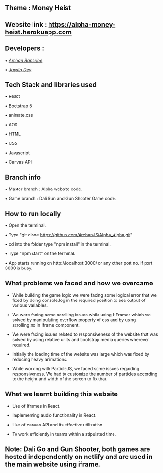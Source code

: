 
## Theme : Money Heist

## Website link : https://alpha-money-heist.herokuapp.com

## Developers :
• [_Archan Banerjee_](https://www.github.com/ArchanJS)

• [_Jaydip Dey_](https://www.github.com/jaydip1235)

## Tech Stack and libraries used

 • React

 • Bootstrap 5

 • animate.css

 • AOS

 • HTML

 • CSS

 • Javascript

 • Canvas API

##
## Branch info
 • Master branch : Alpha website code.

 • Game branch : Dali Run and Gun Shooter Game code. 
 
 ##

## How to run locally
• Open the terminal.

• Type "git clone https://github.com/ArchanJS/Alpha_Alpha.git".

• cd into the folder type "npm install" in the terminal.

• Type "npm start" on the terminal.

• App starts running on http://localhost:3000/ or any other port no. if port 3000 is busy.

##

## What problems we faced and how we overcame
 * While building the game logic we were facing some logical error that we fixed by doing console.log in the required position to see output of various variables.
 
 * We were facing some scrolling issues while using I-Frames which we solved by manipulating overflow property of css and by using scrolling:no in Iframe component.
  
 * We were facing issues related to responsiveness of the website that was solved by using relative units and bootstrap media queries wherever required.

 * Initially the loading time of the website was large which was fixed by reducing heavy animations.

 * While working with ParticleJS, we faced some issues regarding responsiveness. We had to customize the number of particles according to the height and width of the screen to fix that.

###

## What we learnt building this website

* Use of Iframes in React.

* Implementing audio functionality in React.

* Use of canvas API and its effective utilization.

* To work efficiently in teams within a stipulated time.

##

## Note: Dali Go and Gun Shooter, both games are hosted independently on netlify and are used in the main website using iframe.